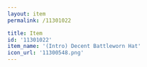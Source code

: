 ```yaml
---
layout: item
permalink: /11301022

title: Item
id: '11301022'
item_name: '(Intro) Decent Battleworn Hat'
icon_url: '11300548.png'
---
```

